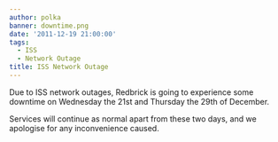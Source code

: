 ```yaml
---
author: polka
banner: downtime.png
date: '2011-12-19 21:00:00'
tags:
  - ISS
  - Network Outage
title: ISS Network Outage
---
```


Due to ISS network outages, Redbrick is going to experience some downtime on
Wednesday the 21st and Thursday the 29th of December.

Services will continue as normal apart from these two days, and we apologise for
any inconvenience caused.
